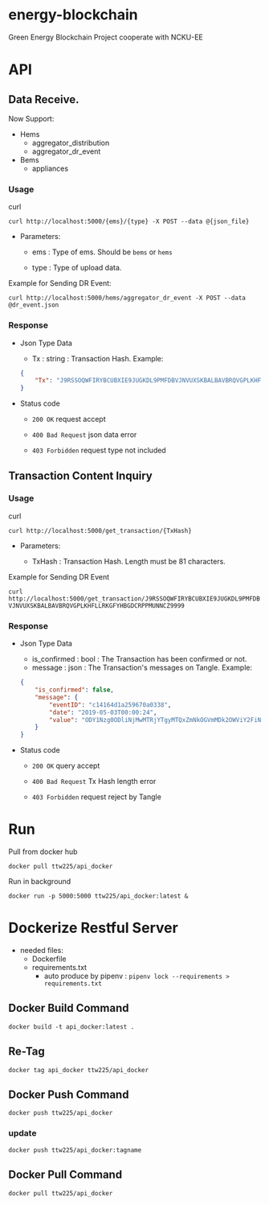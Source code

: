 energy-blockchain
===
Green Energy Blockchain Project cooperate with NCKU-EE

# API
## Data Receive.
Now Support:

+ Hems
    + aggregator_distribution
    + aggregator_dr_event
+ Bems
    + appliances

### Usage

curl

`curl http://localhost:5000/{ems}/{type} -X POST --data @{json_file}`

+ Parameters:

    + ems : Type of ems. Should be `bems` or `hems`

    + type : Type of upload data.

Example for Sending DR Event:

`curl http://localhost:5000/hems/aggregator_dr_event -X POST --data @dr_event.json`

### Response

+ Json Type Data
    + Tx : string : Transaction Hash.
    Example:
    ```json
    {
        "Tx": "J9RSSOQWFIRYBCUBXIE9JUGKDL9PMFDBVJNVUXSKBALBAVBRQVGPLKHFLLRKGFYHBGDCRPPMUNNCZ9999"
    }
    ```

+ Status code
    + `200 OK`
        request accept

    + `400 Bad Request`
        json data error

    + `403 Forbidden`
        request type not included


## Transaction Content Inquiry

### Usage

curl

`curl http://localhost:5000/get_transaction/{TxHash}`

+ Parameters:

    + TxHash : Transaction Hash. Length must be 81 characters.

Example for Sending DR Event

`curl http://localhost:5000/get_transaction/J9RSSOQWFIRYBCUBXIE9JUGKDL9PMFDBVJNVUXSKBALBAVBRQVGPLKHFLLRKGFYHBGDCRPPMUNNCZ9999`

### Response

+ Json Type Data
    + is_confirmed : bool : The Transaction has been confirmed or not.
    + message : json : The Transaction's messages on Tangle.
    Example:
    ```json
    {
        "is_confirmed": false,
        "message": {
            "eventID": "c14164d1a259670a0338",
            "date": "2019-05-03T00:00:24",
            "value": "ODY1Nzg0ODliNjMwMTRjYTgyMTQxZmNkOGVmMDk2OWViY2FiN2Q5ZWVjMWExZGM1YmYzY2E0ZjljMjM1MTkwNw=="
        }
    }
    ```

+ Status code
    + `200 OK`
        query accept

    + `400 Bad Request`
        Tx Hash length error

    + `403 Forbidden`
        request reject by Tangle

# Run
Pull from docker hub

`docker pull ttw225/api_docker`

Run in background

`docker run -p 5000:5000 ttw225/api_docker:latest &`

# Dockerize Restful Server
+ needed files:
    + Dockerfile
    + requirements.txt
        + auto produce by pipenv : `pipenv lock --requirements > requirements.txt`
## Docker Build Command
`docker build -t api_docker:latest .`

## Re-Tag
`docker tag api_docker ttw225/api_docker`

## Docker Push Command
`docker push ttw225/api_docker`

### update
`docker push ttw225/api_docker:tagname`

## Docker Pull Command
`docker pull ttw225/api_docker`